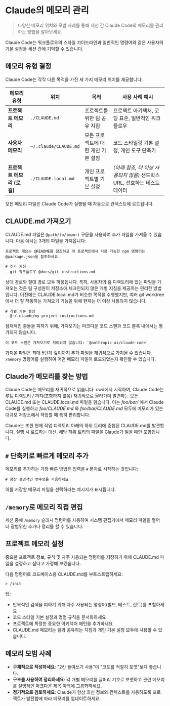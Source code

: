 # Claude의 메모리 관리

> 다양한 메모리 위치와 모범 사례를 통해 세션 간 Claude Code의 메모리를 관리하는 방법을 알아보세요.

Claude Code는 워크플로우의 스타일 가이드라인과 일반적인 명령어와 같은 사용자의 기본 설정을 세션 간에 기억할 수 있습니다.

## 메모리 유형 결정

Claude Code는 각각 다른 목적을 가진 세 가지 메모리 위치를 제공합니다:

| 메모리 유형                | 위치                  | 목적                                | 사용 사례 예시                                                            |
| -------------------------- | --------------------- | ----------------------------------- | ------------------------------------------------------------------------- |
| **프로젝트 메모리**        | `./CLAUDE.md`         | 프로젝트를 위한 팀 공유 지침        | 프로젝트 아키텍처, 코딩 표준, 일반적인 워크플로우                         |
| **사용자 메모리**          | `~/.claude/CLAUDE.md` | 모든 프로젝트에 대한 개인 기본 설정 | 코드 스타일링 기본 설정, 개인 도구 단축키                                 |
| **프로젝트 메모리 (로컬)** | `./CLAUDE.local.md`   | 개인 프로젝트별 기본 설정           | _(아래 참조, 더 이상 사용되지 않음)_ 샌드박스 URL, 선호하는 테스트 데이터 |

모든 메모리 파일은 Claude Code가 실행될 때 자동으로 컨텍스트에 로드됩니다.

## CLAUDE.md 가져오기

CLAUDE.md 파일은 `@path/to/import` 구문을 사용하여 추가 파일을 가져올 수 있습니다. 다음 예시는 3개의 파일을 가져옵니다:

```
프로젝트 개요는 @README를 참조하고 이 프로젝트에서 사용 가능한 npm 명령어는 @package.json을 참조하세요.

# 추가 지침
- git 워크플로우 @docs/git-instructions.md
```

상대 경로와 절대 경로 모두 허용됩니다. 특히, 사용자의 홈 디렉토리에 있는 파일을 가져오는 것은 팀 구성원이 저장소에 체크인되지 않은 개별 지침을 제공하는 편리한 방법입니다. 이전에는 CLAUDE.local.md가 비슷한 목적을 수행했지만, 여러 git worktree에서 더 잘 작동하는 가져오기 기능을 위해 현재는 더 이상 사용되지 않습니다.

```
# 개별 기본 설정
- @~/.claude/my-project-instructions.md
```

잠재적인 충돌을 피하기 위해, 가져오기는 마크다운 코드 스팬과 코드 블록 내에서는 평가되지 않습니다.

```
이 코드 스팬은 가져오기로 처리되지 않습니다: `@anthropic-ai/claude-code`
```

가져온 파일은 최대 5단계 깊이까지 추가 파일을 재귀적으로 가져올 수 있습니다. `/memory` 명령어를 실행하여 어떤 메모리 파일이 로드되었는지 확인할 수 있습니다.

## Claude가 메모리를 찾는 방법

Claude Code는 메모리를 재귀적으로 읽습니다: cwd에서 시작하여, Claude Code는 루트 디렉토리 _/_ 까지(포함하지 않음) 재귀적으로 올라가며 발견하는 모든 CLAUDE.md 또는 CLAUDE.local.md 파일을 읽습니다. 이는 _foo/bar/_ 에서 Claude Code를 실행하고 _foo/CLAUDE.md_ 와 _foo/bar/CLAUDE.md_ 모두에 메모리가 있는 대규모 저장소에서 작업할 때 특히 편리합니다.

Claude는 또한 현재 작업 디렉토리 아래의 하위 트리에 중첩된 CLAUDE.md를 발견합니다. 실행 시 로드하는 대신, 해당 하위 트리의 파일을 Claude가 읽을 때만 포함됩니다.

## `#` 단축키로 빠르게 메모리 추가

메모리를 추가하는 가장 빠른 방법은 입력을 `#` 문자로 시작하는 것입니다:

```
# 항상 설명적인 변수명을 사용하세요
```

이를 저장할 메모리 파일을 선택하라는 메시지가 표시됩니다.

## `/memory`로 메모리 직접 편집

세션 중에 `/memory` 슬래시 명령어를 사용하여 시스템 편집기에서 메모리 파일을 열어 더 광범위한 추가나 정리를 할 수 있습니다.

## 프로젝트 메모리 설정

중요한 프로젝트 정보, 규칙 및 자주 사용되는 명령어를 저장하기 위해 CLAUDE.md 파일을 설정하고 싶다고 가정해 보겠습니다.

다음 명령어로 코드베이스용 CLAUDE.md를 부트스트랩하세요:

```
> /init
```

<Tip>
  팁:

- 반복적인 검색을 피하기 위해 자주 사용되는 명령어(빌드, 테스트, 린트)를 포함하세요
- 코드 스타일 기본 설정과 명명 규칙을 문서화하세요
- 프로젝트에 특정한 중요한 아키텍처 패턴을 추가하세요
- CLAUDE.md 메모리는 팀과 공유하는 지침과 개인 기본 설정 모두에 사용할 수 있습니다.
  </Tip>

## 메모리 모범 사례

- **구체적으로 작성하세요**: "2칸 들여쓰기 사용"이 "코드를 적절히 포맷"보다 좋습니다.
- **구조를 사용하여 정리하세요**: 각 개별 메모리를 글머리 기호로 포맷하고 관련 메모리를 설명적인 마크다운 제목 아래에 그룹화하세요.
- **정기적으로 검토하세요**: Claude가 항상 최신 정보와 컨텍스트를 사용하도록 프로젝트가 발전함에 따라 메모리를 업데이트하세요.
